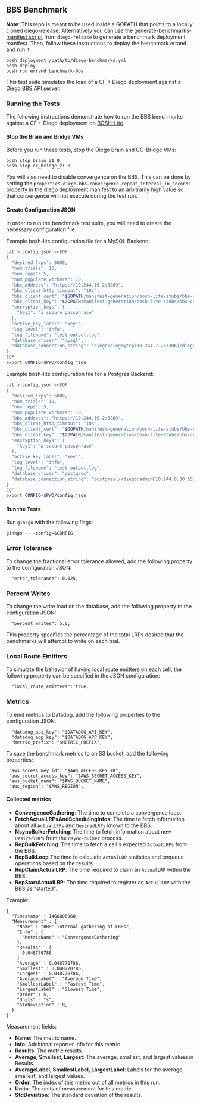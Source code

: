 ## BBS Benchmark

**Note**: This repo is meant to be used inside a GOPATH that points to a locally cloned [diego-release](https://github.com/cloudfoundry/diego-release). Alternatively you can use the [generate-benchmarks-manifest script](https://github.com/cloudfoundry/diego-release/blob/develop/scripts/generate-benchmarks-manifest) from `diego-release` to generate a benchmark deployment manifest. Then, follow these instructions to deploy the benchmark errand and run it:

```
bosh deployment /path/to/diego-benchmarks.yml
bosh deploy
bosh run errand benchmark-bbs
```

This test suite simulates the load of a CF + Diego deployment against a Diego BBS API server.

### Running the Tests

The following instructions demonstrate how to run the BBS benchmarks against
a CF + Diego deployment on [BOSH-Lite](https://github.com/cloudfoundry/bosh-lite).

#### Stop the Brain and Bridge VMs

Before you run these tests, stop the Diego Brain and CC-Bridge VMs:

```
bosh stop brain_z1 0
bosh stop cc_bridge_z1 0
```

You will also need to disable convergence on the BBS. This can be done by setting
the `properties.diego.bbs.convergence.repeat_interval_in_seconds` property in the
diego deployment manifest to an arbitrarily high value so that convergence will not
execute during the test run.

#### Create Configuration JSON

In order to run the benchmark test suite, you will need to create the necessary configuration file.

Example bosh-lite configuration file for a MySQL Backend:

```bash
cat > config.json <<EOF
{
  "desired_lrps": 5000,
  "num_trials": 10,
  "num_reps": 5,
  "num_populate_workers": 10,
  "bbs_address": "https://10.244.16.2:8889",
  "bbs_client_http_timeout": "10s",
  "bbs_client_cert": "$GOPATH/manifest-generation/bosh-lite-stubs/bbs-certs/client.crt",
  "bbs_client_key": "$GOPATH/manifest-generation/bosh-lite-stubs/bbs-certs/client.key",
  "encryption_keys": {
    "key1": "a secure passphrase"
  },
  "active_key_label": "key1",
  "log_level": "info",
  "log_filename": "test-output.log",
  "database_driver": "mysql",
  "database_connection_string": "diego:diego@tcp(10.244.7.2:3306)/diego"
}
EOF
export CONFIG=$PWD/config.json
```

Example bosh-lite configuration file for a Postgres Backend:

```bash
cat > config.json <<EOF
{
  "desired_lrps": 5000,
  "num_trials": 10,
  "num_reps": 5,
  "num_populate_workers": 10,
  "bbs_address": "https://10.244.16.2:8889",
  "bbs_client_http_timeout": "10s",
  "bbs_client_cert": "$GOPATH/manifest-generation/bosh-lite-stubs/bbs-certs/client.crt",
  "bbs_client_key": "$GOPATH/manifest-generation/bosh-lite-stubs/bbs-certs/client.key",
  "encryption_keys": {
    "key1": "a secure passphrase"
  },
  "active_key_label": "key1",
  "log_level": "info",
  "log_filename": "test-output.log",
  "database_driver": "postgres",
  "database_connection_string": "postgres://diego:admin@10.244.0.30:5524/diego"
}
EOF
export CONFIG=$PWD/config.json
```

#### Run the Tests

Run `ginkgo` with the following flags:

```
ginkgo -- -config=$CONFIG
```

### Error Tolerance

To change the fractional error tolerance allowed, add the following property to the configuration JSON:
```
  "error_tolerance": 0.025,
```

### Percent Writes

To change the write load on the database, add the following property to the configuration JSON:

```
  "percent_writes": 5.0,
```

This property specifies the percentage of the total LRPs desired that the benchmarks will attempt to
write on each trial.

### Local Route Emitters

To simulate the behavior of having local route emitters on each cell, the following property can be specified in the JSON configuration:

```
  "local_route_emitters": true,
```

### Metrics

To emit metrics to Datadog, add the following properties to the configuration JSON:

```
  "datadog_api_key": "$DATADOG_API_KEY",
  "datadog_app_key": "$DATADOG_APP_KEY",
  "metric_prefix": "$METRIC_PREFIX",
```

To save the benchmark metrics to an S3 bucket, add the following properties:

```
 "aws_access_key_id": "$AWS_ACCESS_KEY_ID",
 "aws_secret_access_key": "$AWS_SECRET_ACCESS_KEY",
 "aws_bucket_name": "$AWS_BUCKET_NAME",
 "aws_region": "$AWS_REGION",
```

#### Collected metrics

* **ConvergenceGathering**: The time to complete a convergence loop.
* **FetchActualLRPsAndSchedulingInfos**: The time to fetch information about
all `ActualLRPs` and `DesiredLRPs` known to the BBS.
* **NsyncBulkerFetching**: The time to fetch information about new
`DesiredLRPs` from the `nsync-bulker` process.
* **RepBulkFetching**: The time to fetch a cell's expected `ActualLRPs` from the BBS.
* **RepBulkLoop** The time to calculate `ActualLRP` statistics and enqueue
operations based on the results.
* **RepClaimActualLRP**: The time required to claim an `ActualLRP` within the BBS.
* **RepStartActualLRP**: The time required to register an `ActualLRP` with the BBS as "started".


Example:
```
{
  "Timestamp" : 1466806960,
  "Measurement" : {
    "Name" : "BBS' internal gathering of LRPs",
    "Info" : {
      "MetricName" : "ConvergenceGathering"
    },
    "Results" : [
      0.048770786
    ]
    "Average" : 0.048770786,
    "Smallest" : 0.048770786,
    "Largest" : 0.048770786,
    "AverageLabel" : "Average Time",
    "SmallestLabel" : "Fastest Time",
    "LargestLabel" : "Slowest Time",
    "Order" : 5,
    "Units" : "s",
    "StdDeviation" : 0,
  }
}
```

Measurement fields:

* **Name**: The metric name.
* **Info**: Additional reporter info for this metric.
* **Results**: The metric results.
* **Average, Smallest, Largest**: The average, smallest, and largest values in Results.
* **AverageLabel, SmallestLabel, LargestLabel**: Labels for the average, smallest, and largest values.
* **Order**: The index of this metric out of all metrics in this run.
* **Units**: The units of measurement for this metric.
* **StdDeviation**: The standard deviation of the results.

